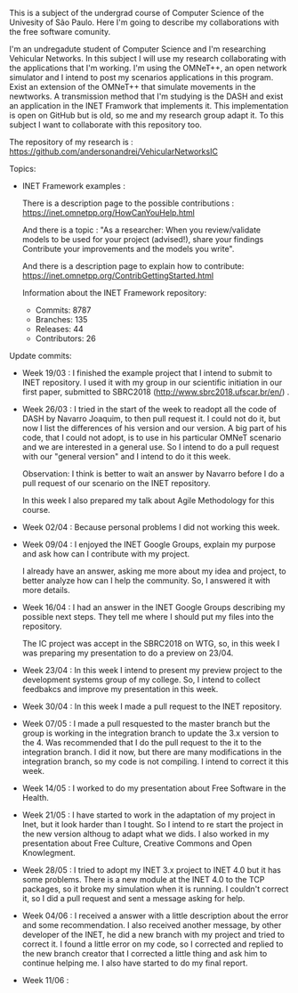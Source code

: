 This is a subject of the undergrad course of Computer Science of the Univesity of São Paulo. Here I'm going to describe my collaborations with the free software comunity.

I'm an undregadute student of Computer Science and I'm researching Vehicular Networks. In this subject I will use my research collaborating with the applications that I'm working.
I'm using the OMNeT++, an open network simulator and I intend to post my scenarios applications in this program.
Exist an extension of the OMNeT++ that simulate movements in the newtworks. 
A transmission method that I'm studying is the DASH and exist an application in the INET Framwork that implements it. 
This implementation is open on GitHub but is old, so me and my research group adapt it. To this subject I want to collaborate with this repository too.

The repository of my research is :
https://github.com/andersonandrei/VehicularNetworksIC

Topics:

- INET Framework examples :

	There is a description page to the possible contributions :
		https://inet.omnetpp.org/HowCanYouHelp.html

	And there is a topic :
	"As a researcher:
    When you review/validate models to be used for your project (advised!), share your findings
    Contribute your improvements and the models you write".

    And there is a description page to explain how to contribute:
	https://inet.omnetpp.org/ContribGettingStarted.html

	Information about the INET Framework repository:
	- Commits: 8787
	- Branches: 135
	- Releases: 44
	- Contributors: 26

Update commits:

- Week 19/03 :
	I finished the example project that I intend to submit to INET repository. I used it with my group in our scientific initiation in our first paper, submitted to SBRC2018 (http://www.sbrc2018.ufscar.br/en/) .

- Week 26/03 :
	I tried in the start of the week to readopt all the code of DASH by Navarro Joaquim, to then pull request it. I could not do it, but now I list the differences of his version and our version. A big part of his code, that I could not adopt, is to use in his particular OMNeT scenario and we are interested in a general use. So I intend to do a pull request with our "general version" and I intend to do it this week.

	Observation: I think is better to wait an answer by Navarro before I do a pull request of our scenario on the INET repository.

	In this week I also prepared my talk about Agile Methodology for this course.

- Week 02/04 :
	Because personal problems I did not working this week.

- Week 09/04 :
	I enjoyed the INET Google Groups, explain my purpose and ask how can I contribute with my project.

	I already have an answer, asking me more about my idea and project, to better analyze how can I help the community. So, I answered it with more details.

- Week 16/04 :
	I had an answer in the INET Google Groups describing my possible next steps. They tell me where I should put my files into the
	repository.

	The IC project was accept in the SBRC2018 on WTG, so, in this week I was preparing my presentation to do a preview on 23/04.

- Week 23/04 : 
	In this week I intend to present my preview project to the development systems group of my college. So, I intend to collect feedbakcs and improve my presentation in this week.

- Week 30/04 :
	In this week I made a pull request to the INET repository.

- Week 07/05 :
	I made a pull resquested to the master branch but the group is working in the integration branch
	to update the 3.x version to the 4. Was recommended that I do the pull request to the 
	it to the integration branch. I did it now, but there are many modifications in 
	the integration branch, so my code is not compiling. I intend to correct it this week.

- Week 14/05 :
	I worked to do my presentation about Free Software in the Health.

- Week 21/05 : 
	I have started to work in the adaptation of my project in Inet, but it look harder than I tought.
	So I intend to re start the project in the new version althoug to adapt what we dids.
	I also worked in my presentation about Free Culture, Creative Commons and Open Knowlegment.

- Week 28/05 :
	I tried to adopt my INET 3.x project to INET 4.0 but it has some problems. There is a new module 
	at the INET 4.0 to the TCP packages, so it broke my simulation when it is running.
	I couldn't correct it, so I did a pull request and sent a message asking for help.

- Week 04/06 :
	I received a answer with a little description about the error and some recommendation. I also received another message, by other developer of the INET, he did a new branch with my project and tried to correct it. I found a little error on my code, so I corrected and replied to the new branch creator that I corrected a little thing and ask him to continue helping me.
	I also have started to do my final report.

- Week 11/06 :